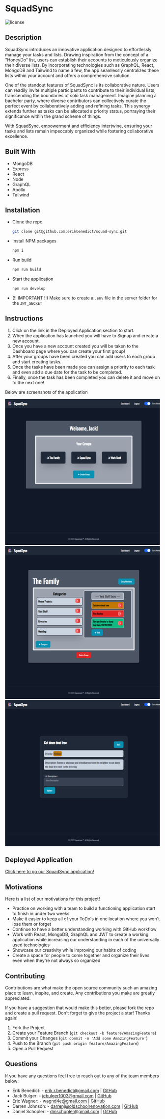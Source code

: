 # SquadSync

![license](https://img.shields.io/badge/License-MIT-yellowgreen)

## Description

SquadSync introduces an innovative application designed to effortlessly manage your tasks and lists. Drawing inspiration from the concept of a "HoneyDo" list, users can establish their accounts to meticulously organize their diverse lists. By incorporating technologies such as GraphQL, React, MongoDB and Tailwind to name a few, the app seamlessly centralizes these lists within your account and offers a comprehensive solution.

One of the standout features of SquadSync is its collaborative nature. Users can readily invite multiple participants to contribute to their individual lists, transcending the boundaries of solo task management. Imagine planning a bachelor party, where diverse contributors can collectively curate the perfect event by collaboratively adding and refining tasks. This synergy extends further as tasks can be allocated a priority status, portraying their significance within the grand scheme of things.

With SquadSync, empowerment and efficiency intertwine, ensuring your tasks and lists remain impeccably organized while fostering collaborative excellence.

## Built With

- MongoDB
- Express
- React
- Node
- GraphQL
- Apollo
- Tailwind

## Installation

- Clone the repo
  ```sh
  git clone git@github.com:erikbenedict/squad-sync.git
  ```
- Install NPM packages
  ```sh
  npm i
  ```
- Run build
  ```sh
  npm run build
  ```
- Start the application
  ```sh
  npm run develop
  ```
- (!! IMPORTANT !!) Make sure to create a `.env` file in the server folder for the `JWT_SECRET`

## Instructions

1. Click on the link in the Deployed Application section to start.
2. When the application has launched you will have to Signup and create a new account.
3. Once you have a new account created you will be taken to the Dashboard page where you can create your first group!
4. After your groups have been created you can add users to each group and start creating tasks.
5. Once the tasks have been made you can assign a priority to each task and even add a due date for the task to be completed.
6. Finally, once the task has been completed you can delete it and move on to the next one!

Below are screenshots of the application

![screenshot](./client/src/assets/screenshot1.png)
![screenshot](./client/src/assets/screenshot2.png)
![screenshot](./client/src/assets/screenshot3.png)

## Deployed Application

[Click here to go our SquadSync application!](https://squad-sync-5e36d690cf8e.herokuapp.com/)

## Motivations

Here is a list of our motivations for this project!

- Practice on working with a team to build a functioning application start to finish in under two weeks
- Make it easier to keep all of your ToDo's in one location where you won't lose them or forget
- Continue to have a better understanding working with GitHub workflow
- Work with React, MongoDB, GraphQL and JWT to create a working application while increasing our understanding in each of the universally used technologies
- Showcase our creativity while improving our habits of coding
- Create a space for people to come together and organize their lives even when they're not always so organized


## Contributing

Contributions are what make the open source community such an amazing place to learn, inspire, and create. Any contributions you make are greatly appreciated.

If you have a suggestion that would make this better, please fork the repo and create a pull request. Don't forget to give the project a star! Thanks again!

1. Fork the Project
2. Create your Feature Branch (`git checkout -b feature/AmazingFeature`)
3. Commit your Changes (`git commit -m 'Add some AmazingFeature'`)
4. Push to the Branch (`git push origin feature/AmazingFeature`)
5. Open a Pull Request

## Questions

If you have any questions feel free to reach out to any of the team members below:

- Erik Benedict: - erik.r.benedict@gmail.com | [GitHub](https://github.com/erikbenedict)
- Jack Bulger: - jebulger1003@gmail.com | [GitHub](https://github.com/jebulger)
- Eric Wagner: - wagnd4e@gmail.com | [GitHub](https://github.com/SparkkyJD)
- Darren Johnson: - darrenj@oldschoolrenovation.com | [GitHub](https://github.com/Roadglide131)
- Daniel Schopler: - dmschopler@gmail.com | [GitHub](https://github.com/Dmschopler)
